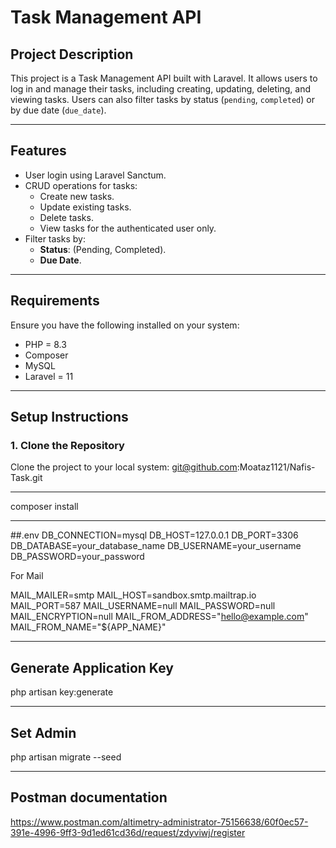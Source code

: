 # Task Management API

## Project Description
This project is a Task Management API built with Laravel. It allows users to log in and manage their tasks, including creating, updating, deleting, and viewing tasks. Users can also filter tasks by status (`pending`, `completed`) or by due date (`due_date`).

---

## Features
- User login using Laravel Sanctum.
- CRUD operations for tasks:
  - Create new tasks.
  - Update existing tasks.
  - Delete tasks.
  - View tasks for the authenticated user only.
- Filter tasks by:
  - **Status**: (Pending, Completed).
  - **Due Date**.

---

## Requirements
Ensure you have the following installed on your system:
- PHP = 8.3
- Composer
- MySQL
- Laravel = 11

---

## Setup Instructions

### 1. Clone the Repository
Clone the project to your local system:
git@github.com:Moataz1121/Nafis-Task.git


---
composer install

---
##.env
DB_CONNECTION=mysql
DB_HOST=127.0.0.1
DB_PORT=3306
DB_DATABASE=your_database_name
DB_USERNAME=your_username
DB_PASSWORD=your_password


For Mail 

MAIL_MAILER=smtp
MAIL_HOST=sandbox.smtp.mailtrap.io
MAIL_PORT=587
MAIL_USERNAME=null
MAIL_PASSWORD=null
MAIL_ENCRYPTION=null
MAIL_FROM_ADDRESS="hello@example.com"
MAIL_FROM_NAME="${APP_NAME}"

--- 
## Generate Application Key
php artisan key:generate

--- 
## Set Admin 
php artisan migrate --seed


---
## Postman documentation
https://www.postman.com/altimetry-administrator-75156638/60f0ec57-391e-4996-9ff3-9d1ed61cd36d/request/zdyviwj/register
 

